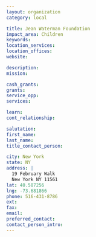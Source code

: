 ```yaml
---
layout: organization
category: local

title: Jean Waterman Foundation
impact_area: Children
keywords: 
location_services: 
location_offices: 
website: 

description: 
mission: 

cash_grants: 
grants: 
service_opp: 
services: 

learn: 
cont_relationship: 

salutation: 
first_name: 
last_name: 
title_contact_person: 

city: New York
state: NY
address: |
  19 February Walk  
  New York NY 11561
lat: 40.587256
lng: -73.681866
phone: 516-431-8786
ext: 
fax: 
email: 
preferred_contact: 
contact_person_intro: 
---
```

